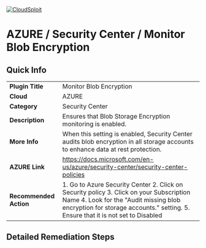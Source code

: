 [![CloudSploit](https://cloudsploit.com/img/logo-new-big-text-100.png "CloudSploit")](https://cloudsploit.com)

# AZURE / Security Center / Monitor Blob Encryption

## Quick Info

| | |
|-|-|
| **Plugin Title** | Monitor Blob Encryption |
| **Cloud** | AZURE |
| **Category** | Security Center |
| **Description** | Ensures that Blob Storage Encryption monitoring is enabled. |
| **More Info** | When this setting is enabled, Security Center audits blob encryption in all storage accounts to enhance data at rest protection. |
| **AZURE Link** | https://docs.microsoft.com/en-us/azure/security-center/security-center-policies |
| **Recommended Action** | 1. Go to Azure Security Center 2. Click on Security policy 3. Click on your Subscription Name 4. Look for the "Audit missing blob encryption for storage accounts." setting. 5. Ensure that it is not set to Disabled |

## Detailed Remediation Steps


